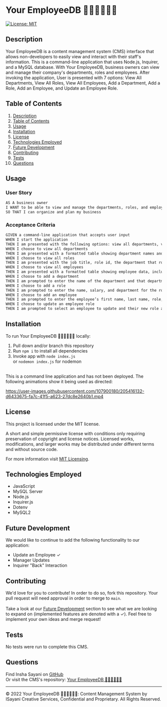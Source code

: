 # Your EmployeeDB 👩🏽‍💼👩🏽‍💻
[![License: MIT](https://img.shields.io/badge/License-MIT-yellow.svg)](https://opensource.org/licenses/MIT)

## Description

Your EmployeeDB is a content management system (CMS) interface that allows non-developers to easily view and interact with their staff's information. This is a command-line application that uses Node.js, Inquirer, and a MySQL database. With Your EmployeeDB, business owners can view and manage their company's departments, roles and employees. After invoking the application, User is presented with 7 options: View All Departments, View All Roles, View All Employees, Add a Department, Add a Role, Add an Employee, and Update an Employee Role. 

## Table of Contents
1. [Description](#description)
2. [Table of Contents](#table-of-contents)
3. [Usage](#usage)
4. [Installation](#installation)
5. [License](#license)
6. [Technologies Employed](#technologies-employed)
7. [Future Development](#future-development)
8. [Contributing](#contributing)
9. [Tests](#tests)
10. [Questions](#questions)

## Usage
### User Story

```md
AS A business owner
I WANT to be able to view and manage the departments, roles, and employees in my company
SO THAT I can organize and plan my business
```

### Acceptance Criteria 

```md
GIVEN a command-line application that accepts user input
WHEN I start the application
THEN I am presented with the following options: view all departments, view all roles, view all employees, add a department, add a role, add an employee, and update an employee role
WHEN I choose to view all departments
THEN I am presented with a formatted table showing department names and department ids
WHEN I choose to view all roles
THEN I am presented with the job title, role id, the department that role belongs to, and the salary for that role
WHEN I choose to view all employees
THEN I am presented with a formatted table showing employee data, including employee ids, first names, last names, job titles, departments, salaries, and managers that the employees report to
WHEN I choose to add a department
THEN I am prompted to enter the name of the department and that department is added to the database
WHEN I choose to add a role
THEN I am prompted to enter the name, salary, and department for the role and that role is added to the database
WHEN I choose to add an employee
THEN I am prompted to enter the employee’s first name, last name, role, and manager, and that employee is added to the database
WHEN I choose to update an employee role
THEN I am prompted to select an employee to update and their new role and this information is updated in the database
```

## Installation
To run Your EmployeeDB 👩🏽‍💼👩🏽‍💻 locally:

1. Pull down and/or branch this repository
2. Run ```npm i``` to install all dependencies
3. Invoke app with ```node index.js``` </br> or ```nodemon index.js``` for nodemon
</br>
This is a command line application and has not been deployed. The following animations show it being used as directed:



https://user-images.githubusercontent.com/107900180/205416132-d6433675-fa7c-41f5-a623-27dc8e2640b1.mp4




## License
This project is licensed under the MIT license.

A short and simple permissive license with conditions only requiring preservation of copyright and license notices. Licensed works, modifications, and larger works may be distributed under different terms and without source code.<p/>For more information visit [MIT Licensing](https://choosealicense.com/licenses/mit/).

## Technologies Employed
* JavaScript
* MySQL Server
* Node.js
* Inquirer.js
* Dotenv
* MySQL2

## Future Development
We would like to continue to add the following functionality to our application:
- Update an Employee &check;
- Manager Updates
- Inquirer "Back" Interaction

## Contributing
We'd love for you to contribute! In order to do so, fork this repository. Your pull request will need approval in order to merge to ```main```. <br/><br/> Take a look at our [Future Development](#future-development) section to see what we are looking to expand on (implemented features are denoted with a &check;). Feel free to implement your own ideas and merge request!

## Tests
No tests were run to complete this CMS.

## Questions
Find Insha Sayani on [GitHub](https://github.com/isayani)<br/>
Or visit the CMS's repository: [Your EmployeeDB 👩🏽‍💼👩🏽‍💻](https://github.com/isayani/sql-employee-tracker)

- - -
© 2022 Your EmployeeDB 👩🏽‍💼👩🏽‍💻: Content Management System by ISayani Creative Services, Confidential and Proprietary. All Rights Reserved.
